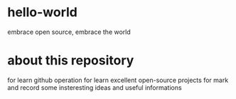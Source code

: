 # hello-world
embrace open source, embrace the world
# about this repository
for learn github operation 
for learn excellent open-source projects
for mark and record some insteresting ideas and useful informations 
